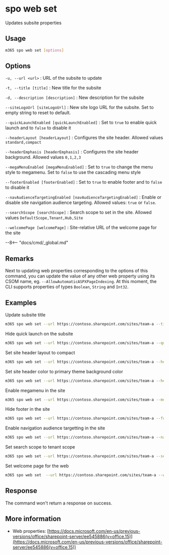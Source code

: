 # spo web set

Updates subsite properties

## Usage

```sh
m365 spo web set [options]
```

## Options

`-u, --url <url>`
: URL of the subsite to update

`-t, --title [title]`
: New title for the subsite

`-d, --description [description]`
: New description for the subsite

`--siteLogoUrl [siteLogoUrl]`
: New site logo URL for the subsite. Set to empty string to reset to default.

`--quickLaunchEnabled [quickLaunchEnabled]`
: Set to `true` to enable quick launch and to `false` to disable it

`--headerLayout [headerLayout]`
: Configures the site header. Allowed values `standard,compact`

`--headerEmphasis [headerEmphasis]`
: Configures the site header background. Allowed values `0,1,2,3`

`--megaMenuEnabled [megaMenuEnabled]`
: Set to `true` to change the menu style to megamenu. Set to `false` to use the cascading menu style

`--footerEnabled [footerEnabled]`
: Set to `true` to enable footer and to `false` to disable it

`--navAudienceTargetingEnabled [navAudienceTargetingEnabled]`
: Enable or disable site navigation audience targeting. Allowed values: `true` or `false`.

`--searchScope [searchScope]`
: Search scope to set in the site. Allowed values `DefaultScope,Tenant,Hub,Site`

`--welcomePage [welcomePage]`
: Site-relative URL of the welcome page for the site

--8<-- "docs/cmd/_global.md"

## Remarks

Next to updating web properties corresponding to the options of this command, you can update the value of any other web property using its CSOM name, eg. `--AllowAutomaticASPXPageIndexing`. At this moment, the CLI supports properties of types `Boolean`, `String` and `Int32`.

## Examples

Update subsite title

```sh
m365 spo web set --url https://contoso.sharepoint.com/sites/team-a --title Team-a
```

Hide quick launch on the subsite

```sh
m365 spo web set --url https://contoso.sharepoint.com/sites/team-a --quickLaunchEnabled false
```

Set site header layout to compact

```sh
m365 spo web set --url https://contoso.sharepoint.com/sites/team-a --headerLayout compact
```

Set site header color to primary theme background color

```sh
m365 spo web set --url https://contoso.sharepoint.com/sites/team-a --headerEmphasis 0
```

Enable megamenu in the site

```sh
m365 spo web set --url https://contoso.sharepoint.com/sites/team-a --megaMenuEnabled true
```

Hide footer in the site

```sh
m365 spo web set --url https://contoso.sharepoint.com/sites/team-a --footerEnabled false
```

Enable navigation audience targetting in the site

```sh
m365 spo web set --url https://contoso.sharepoint.com/sites/team-a --navAudienceTargetingEnabled true
```

Set search scope to tenant scope

```sh
m365 spo web set --url https://contoso.sharepoint.com/sites/team-a --searchScope tenant
```

Set welcome page for the web

```sh
m365 spo web set  --url https://contoso.sharepoint.com/sites/team-a --welcomePage "SitePages/new-home.aspx"
```

## Response

The command won't return a response on success.

## More information

- Web properties: [https://docs.microsoft.com/en-us/previous-versions/office/sharepoint-server/ee545886(v=office.15)](https://docs.microsoft.com/en-us/previous-versions/office/sharepoint-server/ee545886(v=office.15))
